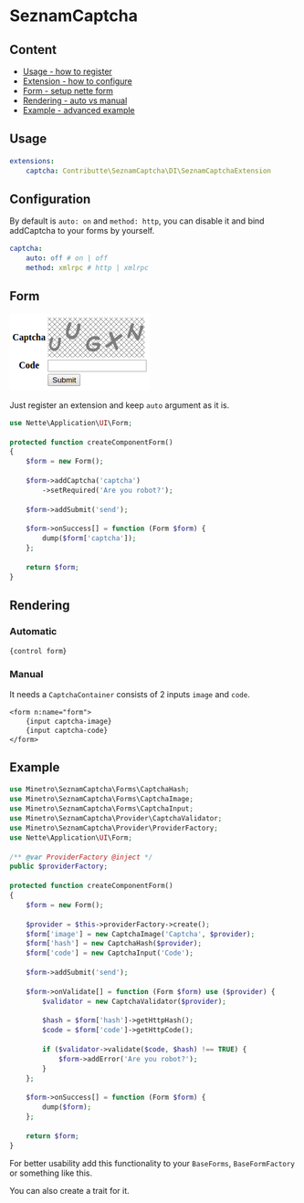 # SeznamCaptcha

## Content

- [Usage - how to register](#usage)
- [Extension - how to configure](#configuration)
- [Form - setup nette form](#form)
- [Rendering - auto vs manual](#rendering)
- [Example - advanced example](#example)

## Usage

```yaml
extensions:
    captcha: Contributte\SeznamCaptcha\DI\SeznamCaptchaExtension
```

## Configuration

By default is `auto: on` and `method: http`, you can disable it and bind addCaptcha to your forms by yourself.

```yaml
captcha:
    auto: off # on | off
    method: xmlrpc # http | xmlrpc
```

## Form

![captcha](https://raw.githubusercontent.com/contributte/seznamcaptcha/master/.docs/captcha.png)

Just register an extension and keep `auto` argument as it is.

```php
use Nette\Application\UI\Form;

protected function createComponentForm()
{
    $form = new Form();

    $form->addCaptcha('captcha')
        ->setRequired('Are you robot?');

    $form->addSubmit('send');

    $form->onSuccess[] = function (Form $form) {
        dump($form['captcha']);
    };

    return $form;
}
```

## Rendering

### Automatic

```latte
{control form}
````

### Manual

It needs a `CaptchaContainer` consists of 2 inputs `image` and `code`.

```latte
<form n:name="form">
    {input captcha-image}
    {input captcha-code}
</form>
```

## Example

```php
use Minetro\SeznamCaptcha\Forms\CaptchaHash;
use Minetro\SeznamCaptcha\Forms\CaptchaImage;
use Minetro\SeznamCaptcha\Forms\CaptchaInput;
use Minetro\SeznamCaptcha\Provider\CaptchaValidator;
use Minetro\SeznamCaptcha\Provider\ProviderFactory;
use Nette\Application\UI\Form;

/** @var ProviderFactory @inject */
public $providerFactory;

protected function createComponentForm()
{
    $form = new Form();

    $provider = $this->providerFactory->create();
    $form['image'] = new CaptchaImage('Captcha', $provider);
    $form['hash'] = new CaptchaHash($provider);
    $form['code'] = new CaptchaInput('Code');

    $form->addSubmit('send');

    $form->onValidate[] = function (Form $form) use ($provider) {
        $validator = new CaptchaValidator($provider);

        $hash = $form['hash']->getHttpHash();
        $code = $form['code']->getHttpCode();

        if ($validator->validate($code, $hash) !== TRUE) {
            $form->addError('Are you robot?');
        }
    };

    $form->onSuccess[] = function (Form $form) {
        dump($form);
    };

    return $form;
}
```

For better usability add this functionality to your `BaseForms`, `BaseFormFactory` or
something like this.

You can also create a trait for it.
